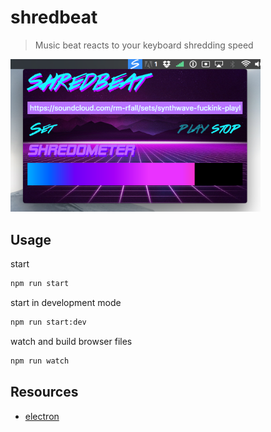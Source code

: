 # shredbeat

> Music beat reacts to your keyboard shredding speed

<img src="https://github.com/miguelmota/shredbeat/blob/master/screenshot.png?raw=true" width="400">

## Usage

start

```bash
npm run start
```

start in development mode

```bash
npm run start:dev
```

watch and build browser files

```bash
npm run watch
```

## Resources

- [electron](http://electron.atom.io)
